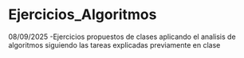 # Ejercicios_Algoritmos
08/09/2025   -Ejercicios propuestos de clases aplicando el analisis de algoritmos siguiendo las tareas explicadas previamente en clase
